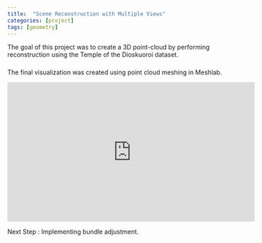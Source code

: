```yaml
---
title:  "Scene Reconstruction with Multiple Views"
categories: [project]
tags: [geometry]
---
```


The goal of this project was to create a 3D point-cloud by performing reconstruction using the Temple of the Dioskuoroi dataset.  

### 

The final visualization was created using point cloud meshing in Meshlab.
<iframe width="560" height="315" src="https://www.youtube.com/embed/yoQ1zHQsugg" frameborder="0" allowfullscreen></iframe>

Next Step : Implementing bundle adjustment.